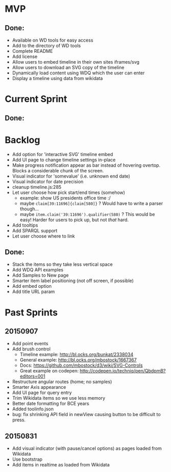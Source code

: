 # MVP
## Done:
* Available on WD tools for easy access
* Add to the directory of WD tools
* Complete README
* Add license
* Allow users to embed timeline in their own sites iframes/svg
* Allow users to download an SVG copy of the timeline
* Dynamically load content using WDQ which the user can enter
* Display a timeline using data from wikidata

# Current Sprint
## Done:

# Backlog
* Add option for 'interactive SVG' timeline embed
* Add UI page to change timeline settings in-place
* Make progress notification appear as bar instead of hovering overtop. Blocks a considerable chunk of the screen.
* Visual indicator for 'somevalue' (i.e. unknown end date)
* Visual indicator for date precision
* cleanup timeline.js:285
* Let user choose how pick start/end times (somehow)
  * example: show US presidents office time :/
  * maybe `claim[39:11696]{claim[580]}` ? Would have to write a parser though...
  * maybe `item.claim('39:11696').qualifier(580)` ? This would be easy! Harder for users to pick up, but not *that* hard.
* Add tooltips
* Add SPARQL support
* Let user choose where to link

## Done:
* Stack the items so they take less vertical space
* Add WDQ API examples
* Add Samples to New page
* Smarter item label positioning (not off screen, if possible)
* Add embed option
* Add title URL param

# Past Sprints

## 20150907
* Add point events
* Add brush control
  * Timeline example: http://bl.ocks.org/bunkat/2338034
  * General example: http://bl.ocks.org/mbostock/1667367
  * Docs: https://github.com/mbostock/d3/wiki/SVG-Controls
  * Great example on codepen: http://codepen.io/techniq/pen/QbdpmB?editors=001
* Restructure angular routes (home; no samples)
* Smarter Axis appearance
* Add UI page for query entry
* Trim Wikidata items so we use less memory
* Better date formatting for BCE years
* Added toolinfo.json
* bug: fix shrinking API field in newView causing button to be difficult to press.
## 20150831
* Add visual indicator (with pause/cancel options) as pages loaded from Wikidata
* Use bootstrap
* Add items in realtime as loaded from Wikidata
